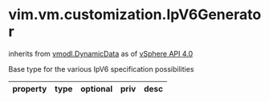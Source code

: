 vim.vm.customization.IpV6Generator
==================================
inherits from [vmodl.DynamicData](docs/vmodl.DynamicData.md)
as of [vSphere API 4.0](vim.version.md#vim.version.version5)


Base type for the various IpV6 specification possibilities

| property | type | optional | priv | desc |
|:---------|:-----|:---------|:-----|:-----|


